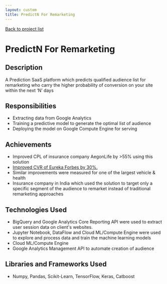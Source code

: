 ```yaml
---
layout: custom
title: PredictN For Remarketing
---
```

[Back to project list](https://skumarlabs.github.io/#what-i-have-developed)
# PredictN For Remarketing
## Description
A Prediction SaaS platform which predicts qualified audience list for remarketing who carry the higher probability of conversion on your site within the next ‘N’ days

## Responsibilities
* Extracting data from Google Analytics
* Training a predictive model to generate the optimal list of audience
* Deploying the model on Google Compute Engine for serving

## Achievements
* Improved CPL of insurance company AegonLife by >55% using this solution
* [Improved CVR of Eureka Forbes by 30%.](https://www.tatvic.com/about-us/case-studies/increase-conversion-rate-predictn-predictive-analytics-solution/)
* Similar improvements were measured for one of the largest vehicle & health 
* Insurance company in India which used the solution to target only a specific segment of the audience to remarket instead of traditional remarketing approaches

## Technologies Used
* BigQuery and Google Analytics Core Reporting API were used to extract user session data on client's websites.
* Jupyter Notebook, DataFlow and Cloud ML/Compute Engine were used to explore and process data and train the machine learning models
* Cloud ML/Compute Engine
* Google Analytics Management API to automate creation of audience

## Libraries and Frameworks Used
* Numpy, Pandas, Scikit-Learn, TensorFlow, Keras, Catboost